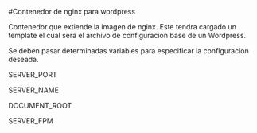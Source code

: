 #Contenedor de nginx para wordpress

Contenedor que extiende la imagen de nginx. Este tendra cargado un template el cual sera el archivo de configuracion base de un Wordpress.

Se deben pasar determinadas variables para especificar la configuracion deseada.

SERVER_PORT

SERVER_NAME

DOCUMENT_ROOT

SERVER_FPM
